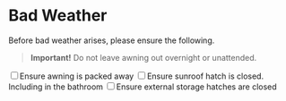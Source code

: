 <link href="../styles/custom.css" rel="stylesheet" />

# Bad Weather
Before bad weather arises, please ensure the following.

> **Important!** Do not leave awning out overnight or unattended.

<div class="checklist">
    <label for="awning"> <input type="checkbox" id="awning" />Ensure awning is packed away</label>
    <label for="sunroof" style="alt"> <input type="checkbox" id="sunroof" />Ensure sunroof hatch is closed. Including in the bathroom</label>
    <label for="storage"> <input type="checkbox" id="storage" />Ensure external storage hatches are closed</label>
</div>

